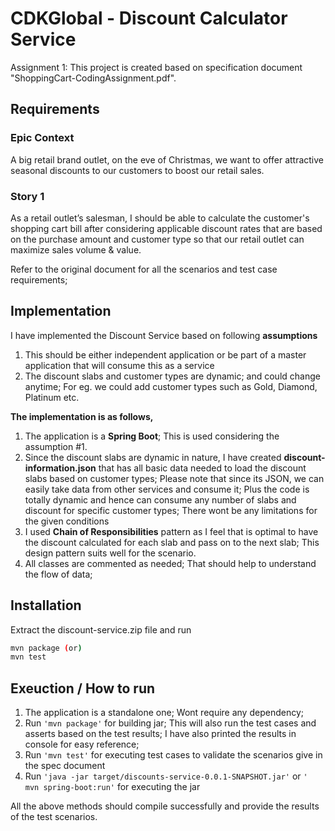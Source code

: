 # CDKGlobal - Discount Calculator Service

Assignment 1: This project is created based on specification document "ShoppingCart-CodingAssignment.pdf".

## Requirements

### Epic Context

A big retail brand outlet, on the eve of Christmas, we want to offer attractive seasonal discounts to our
customers to boost our retail sales.

### Story 1

As a retail outlet’s salesman, I should be able to calculate the customer's shopping cart bill after considering
applicable discount rates that are based on the purchase amount and customer type so that our retail outlet
can maximize sales volume & value.

Refer to the original document for all the scenarios and test case requirements;

## Implementation

I have implemented the Discount Service based on following **assumptions**

1. This should be either independent application or be part of a master application that will consume this as a service
2. The discount slabs and customer types are dynamic; and could change anytime; For eg. we could add customer types such as Gold, Diamond, Platinum etc.

**The implementation is as follows,**

1. The application is a **Spring Boot**; This is used considering the assumption #1.
2. Since the discount slabs are dynamic in nature, I have created **discount-information.json** that has all basic data needed to load the discount slabs based on customer types; Please note that since its JSON, we can easily take data from other services and consume it; Plus the code is totally dynamic and hence can consume any number of slabs and discount for specific customer types; There wont be any limitations for the given conditions
3. I used **Chain of Responsibilities** pattern as I feel that is optimal to have the discount calculated for each slab and pass on to the next slab; This design pattern suits well for the scenario.
4. All classes are commented as needed; That should help to understand the flow of data;

## Installation

Extract the discount-service.zip file and run

```sh
mvn package (or)
mvn test
```

## Exeuction / How to run

1. The application is a standalone one; Wont require any dependency;
2. Run `'mvn package'` for building jar; This will also run the test cases and asserts based on the test results; I have also printed the results in console for easy reference;
3. Run `'mvn test'` for executing test cases to validate the scenarios give in the spec document
4. Run `'java -jar target/discounts-service-0.0.1-SNAPSHOT.jar'` or `' mvn spring-boot:run'` for executing the jar

All the above methods should compile successfully and provide the results of the test scenarios.
